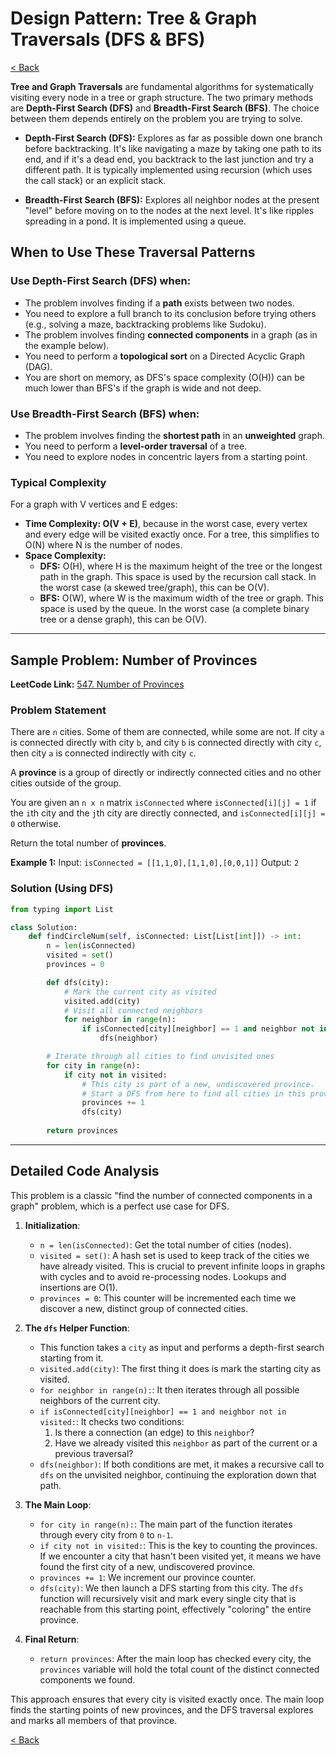 # Design Pattern: Tree & Graph Traversals (DFS & BFS)

[< Back](index.md)

**Tree and Graph Traversals** are fundamental algorithms for systematically visiting every node in a tree or graph structure. The two primary methods are **Depth-First Search (DFS)** and **Breadth-First Search (BFS)**. The choice between them depends entirely on the problem you are trying to solve.

*   **Depth-First Search (DFS):** Explores as far as possible down one branch before backtracking. It's like navigating a maze by taking one path to its end, and if it's a dead end, you backtrack to the last junction and try a different path. It is typically implemented using recursion (which uses the call stack) or an explicit stack.

*   **Breadth-First Search (BFS):** Explores all neighbor nodes at the present "level" before moving on to the nodes at the next level. It's like ripples spreading in a pond. It is implemented using a queue.

## When to Use These Traversal Patterns

### Use Depth-First Search (DFS) when:
*   The problem involves finding if a **path** exists between two nodes.
*   You need to explore a full branch to its conclusion before trying others (e.g., solving a maze, backtracking problems like Sudoku).
*   The problem involves finding **connected components** in a graph (as in the example below).
*   You need to perform a **topological sort** on a Directed Acyclic Graph (DAG).
*   You are short on memory, as DFS's space complexity (O(H)) can be much lower than BFS's if the graph is wide and not deep.

### Use Breadth-First Search (BFS) when:
*   The problem involves finding the **shortest path** in an **unweighted** graph.
*   You need to perform a **level-order traversal** of a tree.
*   You need to explore nodes in concentric layers from a starting point.

### Typical Complexity

For a graph with V vertices and E edges:
*   **Time Complexity: O(V + E)**, because in the worst case, every vertex and every edge will be visited exactly once. For a tree, this simplifies to O(N) where N is the number of nodes.
*   **Space Complexity:**
    *   **DFS:** O(H), where H is the maximum height of the tree or the longest path in the graph. This space is used by the recursion call stack. In the worst case (a skewed tree/graph), this can be O(V).
    *   **BFS:** O(W), where W is the maximum width of the tree or graph. This space is used by the queue. In the worst case (a complete binary tree or a dense graph), this can be O(V).

---

## Sample Problem: Number of Provinces

**LeetCode Link:** [547. Number of Provinces](https://leetcode.com/problems/number-of-provinces/)

### Problem Statement

There are `n` cities. Some of them are connected, while some are not. If city `a` is connected directly with city `b`, and city `b` is connected directly with city `c`, then city `a` is connected indirectly with city `c`.

A **province** is a group of directly or indirectly connected cities and no other cities outside of the group.

You are given an `n x n` matrix `isConnected` where `isConnected[i][j] = 1` if the `i`th city and the `j`th city are directly connected, and `isConnected[i][j] = 0` otherwise.

Return the total number of **provinces**.

**Example 1:**
Input: `isConnected = [[1,1,0],[1,1,0],[0,0,1]]`
Output: `2`

### Solution (Using DFS)

```python
from typing import List

class Solution:
    def findCircleNum(self, isConnected: List[List[int]]) -> int:
        n = len(isConnected)
        visited = set()
        provinces = 0

        def dfs(city):
            # Mark the current city as visited
            visited.add(city)
            # Visit all connected neighbors
            for neighbor in range(n):
                if isConnected[city][neighbor] == 1 and neighbor not in visited:
                    dfs(neighbor)

        # Iterate through all cities to find unvisited ones
        for city in range(n):
            if city not in visited:
                # This city is part of a new, undiscovered province.
                # Start a DFS from here to find all cities in this province.
                provinces += 1
                dfs(city)
        
        return provinces
```

---

## Detailed Code Analysis

This problem is a classic "find the number of connected components in a graph" problem, which is a perfect use case for DFS.

1.  **Initialization**:
    *   `n = len(isConnected)`: Get the total number of cities (nodes).
    *   `visited = set()`: A hash set is used to keep track of the cities we have already visited. This is crucial to prevent infinite loops in graphs with cycles and to avoid re-processing nodes. Lookups and insertions are O(1).
    *   `provinces = 0`: This counter will be incremented each time we discover a new, distinct group of connected cities.

2.  **The `dfs` Helper Function**:
    *   This function takes a `city` as input and performs a depth-first search starting from it.
    *   `visited.add(city)`: The first thing it does is mark the starting city as visited.
    *   `for neighbor in range(n):`: It then iterates through all possible neighbors of the current city.
    *   `if isConnected[city][neighbor] == 1 and neighbor not in visited:`: It checks two conditions:
        1.  Is there a connection (an edge) to this `neighbor`?
        2.  Have we already visited this `neighbor` as part of the current or a previous traversal?
    *   `dfs(neighbor)`: If both conditions are met, it makes a recursive call to `dfs` on the unvisited neighbor, continuing the exploration down that path.

3.  **The Main Loop**:
    *   `for city in range(n):`: The main part of the function iterates through every city from `0` to `n-1`.
    *   `if city not in visited:`: This is the key to counting the provinces. If we encounter a city that hasn't been visited yet, it means we have found the first city of a new, undiscovered province.
    *   `provinces += 1`: We increment our province counter.
    *   `dfs(city)`: We then launch a DFS starting from this city. The `dfs` function will recursively visit and mark every single city that is reachable from this starting point, effectively "coloring" the entire province.

4.  **Final Return**:
    *   `return provinces`: After the main loop has checked every city, the `provinces` variable will hold the total count of the distinct connected components we found.

This approach ensures that every city is visited exactly once. The main loop finds the starting points of new provinces, and the DFS traversal explores and marks all members of that province.

[< Back](index.md)
